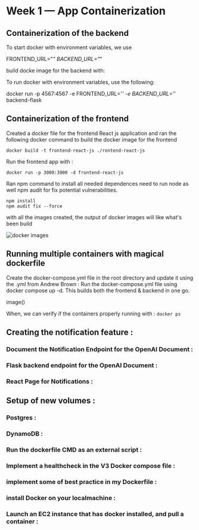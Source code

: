 # Week 1 — App Containerization
## Containerization of the backend
To start docker with environment variables, we use


FRONTEND_URL="*" BACKEND_URL="*" 

build docke image for the backend with:


To run docker with environment variables, use the following:

docker run -p 4567:4567 -e FRONTEND_URL='*' -e BACKEND_URL='*'  backend-flask


## Containerization of the frontend
Created a docker file for the frontend React js application and ran the following docker command to build the docker image for the frontend
~~~
docker build -t frontend-react-js ./rontend-react-js
~~~

Run the frontend app with :
~~~
docker run -p 3000:3000 -d frontend-react-js
~~~


Ran npm command to install all needed dependences need to run node as well npm audit for fix potential vulnerabilities.
~~~
npm install 
npm audit fix --force
~~~

with all the images created, the output of docker images will like what's been build 

![docker images](./assets/docker.jpg)

## Running multiple containers with magical dockerfile

Create the docker-compose.yml file in the root directory and update it using the .yml from Andrew Brown :
Run the docker-compose.yml file using docker compose up -d. This builds both the frontend & backend in one go.

image()

When, we can verify if the containers properly running with :
``` docker ps ```

## Creating the notification feature :

### Document the Notification Endpoint for the OpenAI Document :

### Flask backend endpoint for the OpenAI Document :

###  React Page for Notifications :

## Setup of new volumes : 
### Postgres :

### DynamoDB :

### Run the dockerfile CMD as an external script : 

### Implement a healthcheck in the V3 Docker compose file : 

### implement some of best practice in my Dockerfile :

### install Docker on your localmachine :

### Launch an EC2 instance that has docker installed, and pull a container : 
